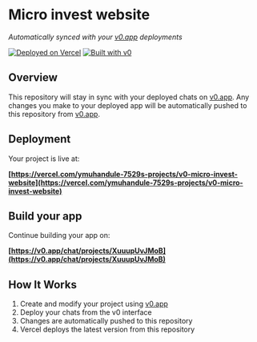 # Micro invest website

*Automatically synced with your [v0.app](https://v0.app) deployments*

[![Deployed on Vercel](https://img.shields.io/badge/Deployed%20on-Vercel-black?style=for-the-badge&logo=vercel)](https://vercel.com/ymuhandule-7529s-projects/v0-micro-invest-website)
[![Built with v0](https://img.shields.io/badge/Built%20with-v0.app-black?style=for-the-badge)](https://v0.app/chat/projects/XuuupUvJMoB)

## Overview

This repository will stay in sync with your deployed chats on [v0.app](https://v0.app).
Any changes you make to your deployed app will be automatically pushed to this repository from [v0.app](https://v0.app).

## Deployment

Your project is live at:

**[https://vercel.com/ymuhandule-7529s-projects/v0-micro-invest-website](https://vercel.com/ymuhandule-7529s-projects/v0-micro-invest-website)**

## Build your app

Continue building your app on:

**[https://v0.app/chat/projects/XuuupUvJMoB](https://v0.app/chat/projects/XuuupUvJMoB)**

## How It Works

1. Create and modify your project using [v0.app](https://v0.app)
2. Deploy your chats from the v0 interface
3. Changes are automatically pushed to this repository
4. Vercel deploys the latest version from this repository